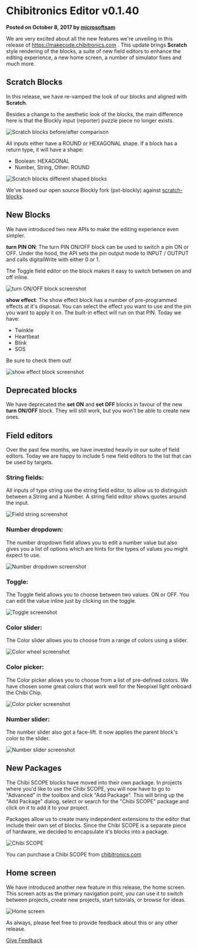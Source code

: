 # Chibitronics Editor v0.1.40

**Posted on October 8, 2017 by [microsoftsam](https://github.com/microsoftsam)**

We are very excited about all the new features we're unveiling in this release of https://makecode.chibitronics.com .
This update brings **Scratch** style rendering of the blocks, a suite of new field editors to enhance the editing experience, a new home screen, a number of simulator fixes and much more.


## Scratch Blocks

In this release, we have re-vamped the look of our blocks and aligned with **Scratch**. 

Besides a change to the aesthetic look of the blocks, the main difference here is that the Blockly input (reporter) puzzle piece no longer exists. 

![Scratch blocks before/after comparison](/static/blog/chibitronics/v0.1.40/scratchblockschange.png)

All inputs either have a ROUND or HEXAGONAL shape. 
If a block has a return type, it will have a shape: 
- Boolean: HEXAGONAL
- Number, String, Other: ROUND

![Scratch blocks different shaped blocks](/static/blog/chibitronics/v0.1.40/scratchblocksshapes.png)


We've based our open source Blockly fork (pxt-blockly) against [scratch-blocks](https://github.com/LLK/scratch-blocks). 

## New Blocks

We have introduced two new APIs to make the editing experience even simpler. 

**turn PIN ON**: 
The turn PIN ON/OFF block can be used to switch a pin ON or OFF. Under the hood, the API sets the pin output mode to INPUT / OUTPUT and calls digitalWrite with either 0 or 1.

The Toggle field editor on the block makes it easy to switch between on and off inline.

![turn ON/OFF block screenshot](/static/blog/chibitronics/v0.1.40/turnonoff.png)


**show effect**: 
The show effect block has a number of pre-programmed effects at it's disposal. You can select the effect you want to use and the pin you want to apply it on. The built-in effect will run on that PIN. 
Today we have: 
- Twinkle
- Heartbeat
- Blink
- SOS

Be sure to check them out!

![show effect block screenshot](/static/blog/chibitronics/v0.1.40/showeffectblock.png)


## Deprecated blocks

We have deprecated the **set ON** and **set OFF** blocks in favour of the new **turn ON/OFF** block. They will still work, but you won't be able to create new ones.

## Field editors

Over the past few months, we have invested heavily in our suite of field editors. Today we are happy to include 5 new field editors to the list that can be used by targets.

### String fields: 

All inputs of type string use the string field editor, to allow us to distinguish between a String and a Number. A string field editor shows quotes around the input.

![Field string screenshot](/static/blog/chibitronics/v0.1.40/field_string.png)

### Number dropdown:
The number dropdown field allows you to edit a number value but also gives you a list of options which are hints for the types of values you might expect to use.

![Number dropdown screenshot](/static/blog/chibitronics/v0.1.40/field_numberdropdown.png)

### Toggle:
The Toggle field allows you to choose between two values. ON or OFF. You can edit the value inline just by clicking on the toggle.

![Toggle screenshot](/static/blog/chibitronics/v0.1.40/field_toggle.png)

### Color slider:
The Color slider allows you to choose from a range of colors using a slider.

![Color wheel screenshot](/static/blog/chibitronics/v0.1.40/field_colorwheel.png)

### Color picker:
The Color picker allows you to choose from a list of pre-defined colors. We have chosen some great colors that work well for the Neopixel light onboard the Chibi Chip.

![Color picker screenshot](/static/blog/chibitronics/v0.1.40/field_colorpicker.png)

### Number slider:
The number slider also got a face-lift. It now applies the parent block's color to the slider.

![Number slider screenshot](/static/blog/chibitronics/v0.1.40/field_slider.png)


## New Packages

The Chibi SCOPE blocks have moved into their own package. In projects where you'd like to use the Chibi SCOPE, you will now have to go to "Advanced" in the toolbox and click "Add Package". This will bring up the "Add Package" dialog, select or search for the "Chibi SCOPE" package and click on it to add it to your project.

Packages allow us to create many independent extensions to the editor that include their own set of blocks. Since the Chibi SCOPE is a separate piece of hardware, we decided to encapsulate it's blocks into a package.

![Chibi SCOPE](/static/blog/chibitronics/v0.1.40/chibi_scope.jpg)


You can purchase a Chibi SCOPE from [chibitronics.com](https://chibitronics.com/shop/chibitronics-love-to-code-chibi-scope-and-alligator-clips/)

## Home screen

We have introduced another new feature in this release, the home screen. This screen acts as the primary navigation point, you can use it to switch between projects, create new projects, start tutorials, or browse for ideas.

![Home screen](/static/blog/chibitronics/v0.1.40/homescreen.png)


As always, please feel free to provide feedback about this or any other release. 

[Give Feedback](https://www.research.net/r/MCchibi)
